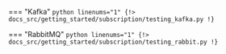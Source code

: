 === "Kafka"
    ```python linenums="1"
    {!> docs_src/getting_started/subscription/testing_kafka.py !}
    ```

=== "RabbitMQ"
    ```python linenums="1"
    {!> docs_src/getting_started/subscription/testing_rabbit.py !}
    ```
